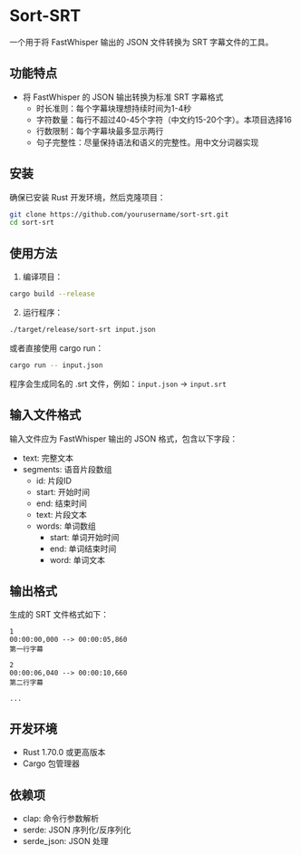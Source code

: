 # Sort-SRT

一个用于将 FastWhisper 输出的 JSON 文件转换为 SRT 字幕文件的工具。

## 功能特点

- 将 FastWhisper 的 JSON 输出转换为标准 SRT 字幕格式
  - 时长准则：每个字幕块理想持续时间为1-4秒
  - 字符数量：每行不超过40-45个字符（中文约15-20个字）。本项目选择16
  - 行数限制：每个字幕块最多显示两行
  - 句子完整性：尽量保持语法和语义的完整性。用中文分词器实现

## 安装

确保已安装 Rust 开发环境，然后克隆项目：

```bash
git clone https://github.com/yourusername/sort-srt.git
cd sort-srt
```

## 使用方法

1. 编译项目：

```bash
cargo build --release
```

2. 运行程序：

```bash
./target/release/sort-srt input.json
```

或者直接使用 cargo run：

```bash
cargo run -- input.json
```

程序会生成同名的 .srt 文件，例如：`input.json` -> `input.srt`

## 输入文件格式

输入文件应为 FastWhisper 输出的 JSON 格式，包含以下字段：
- text: 完整文本
- segments: 语音片段数组
  - id: 片段ID
  - start: 开始时间
  - end: 结束时间
  - text: 片段文本
  - words: 单词数组
    - start: 单词开始时间
    - end: 单词结束时间
    - word: 单词文本

## 输出格式

生成的 SRT 文件格式如下：

```
1
00:00:00,000 --> 00:00:05,860
第一行字幕

2
00:00:06,040 --> 00:00:10,660
第二行字幕

...
```

## 开发环境

- Rust 1.70.0 或更高版本
- Cargo 包管理器

## 依赖项

- clap: 命令行参数解析
- serde: JSON 序列化/反序列化
- serde_json: JSON 处理
